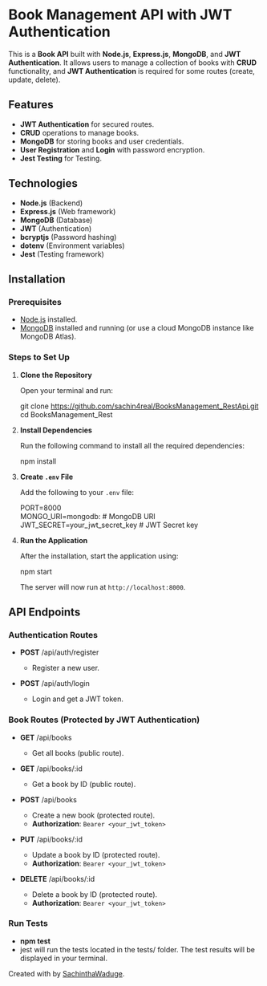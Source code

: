 # Book Management API with JWT Authentication

This is a **Book API** built with **Node.js**, **Express.js**, **MongoDB**, and **JWT Authentication**. It allows users to manage a collection of books with **CRUD** functionality, and **JWT Authentication** is required for some routes (create, update, delete).

## Features

- **JWT Authentication** for secured routes.
- **CRUD** operations to manage books.
- **MongoDB** for storing books and user credentials.
- **User Registration** and **Login** with password encryption.
- **Jest Testing** for Testing.

## Technologies

- **Node.js** (Backend)
- **Express.js** (Web framework)
- **MongoDB** (Database)
- **JWT** (Authentication)
- **bcryptjs** (Password hashing)
- **dotenv** (Environment variables)
- **Jest** (Testing framework)

## Installation

### Prerequisites

- [Node.js](https://nodejs.org/en/download/) installed.
- [MongoDB](https://www.mongodb.com/try/download/community) installed and running (or use a cloud MongoDB instance like MongoDB Atlas).

### Steps to Set Up

1. **Clone the Repository**

   Open your terminal and run:

   git clone https://github.com/sachin4real/BooksManagement_RestApi.git  
   cd BooksManagement_Rest

2. **Install Dependencies**

   Run the following command to install all the required dependencies:

   npm install

3. **Create `.env` File**

   Add the following to your `.env` file:

   PORT=8000  
   MONGO_URI=mongodb:                           # MongoDB URI  
   JWT_SECRET=your_jwt_secret_key               # JWT Secret key

4. **Run the Application**

   After the installation, start the application using:

   npm start

   The server will now run at `http://localhost:8000`.

## API Endpoints

### Authentication Routes

- **POST** /api/auth/register  
  - Register a new user.

- **POST** /api/auth/login  
  - Login and get a JWT token.

### Book Routes (Protected by JWT Authentication)

- **GET** /api/books  
  - Get all books (public route).

- **GET** /api/books/:id  
  - Get a book by ID (public route).

- **POST** /api/books  
  - Create a new book (protected route).  
  - **Authorization**: `Bearer <your_jwt_token>`

- **PUT** /api/books/:id  
  - Update a book by ID (protected route).  
  - **Authorization**: `Bearer <your_jwt_token>`

- **DELETE** /api/books/:id  
  - Delete a book by ID (protected route).  
  - **Authorization**: `Bearer <your_jwt_token>`


 ###  Run Tests
  - **npm test**
  - jest will run the tests located in the tests/ folder. The test results will be displayed in your terminal.



Created with by [SachinthaWaduge](https://github.com/sachin4real).
